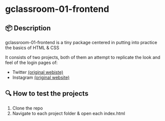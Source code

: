 # gclassroom-01-frontend


## 📦 Description

gclassroom-01-frontend is a tiny package centered in putting into practice the basics of HTML & CSS

It consists of two projects, both of them an attempt to replicate the look and feel of the login pages of:

- Twitter [(original webiste)](https://twitter.com/?lang=es)
- Instagram [(original website)](https://www.instagram.com/)

## 🔍 How to test the projects

1. Clone the repo
2. Navigate to each project folder & open each index.html